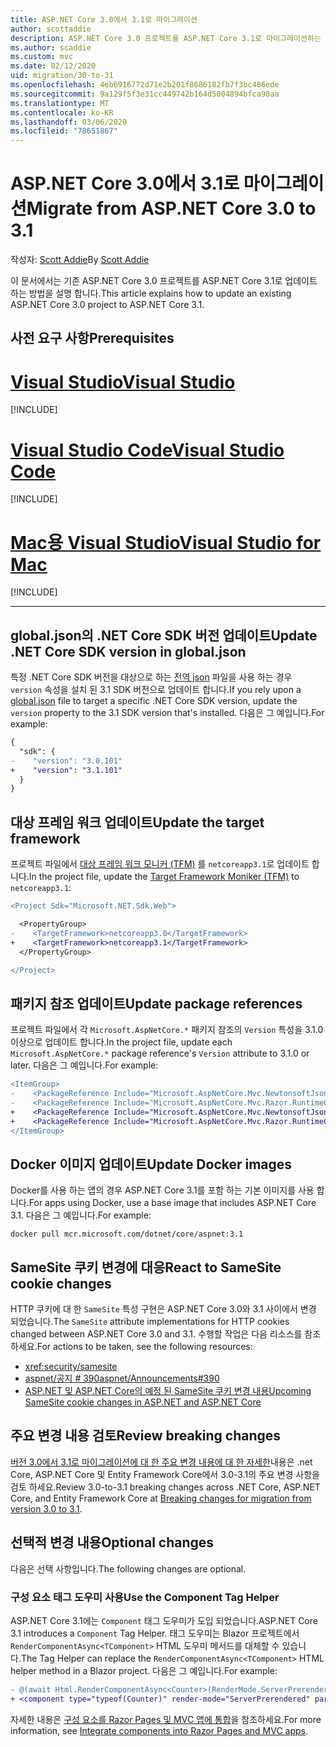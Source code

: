 ```yaml
---
title: ASP.NET Core 3.0에서 3.1로 마이그레이션
author: scottaddie
description: ASP.NET Core 3.0 프로젝트를 ASP.NET Core 3.1로 마이그레이션하는 방법에 대해 알아봅니다.
ms.author: scaddie
ms.custom: mvc
ms.date: 02/12/2020
uid: migration/30-to-31
ms.openlocfilehash: 4eb6916772d71e2b201f8686182fb7f3bc486ede
ms.sourcegitcommit: 9a129f5f3e31cc449742b164d5004894bfca90aa
ms.translationtype: MT
ms.contentlocale: ko-KR
ms.lasthandoff: 03/06/2020
ms.locfileid: "78651867"
---
```

# <a name="migrate-from-aspnet-core-30-to-31"></a><span data-ttu-id="796b7-103">ASP.NET Core 3.0에서 3.1로 마이그레이션</span><span class="sxs-lookup"><span data-stu-id="796b7-103">Migrate from ASP.NET Core 3.0 to 3.1</span></span>

<span data-ttu-id="796b7-104">작성자: [Scott Addie](https://github.com/scottaddie)</span><span class="sxs-lookup"><span data-stu-id="796b7-104">By [Scott Addie](https://github.com/scottaddie)</span></span>

<span data-ttu-id="796b7-105">이 문서에서는 기존 ASP.NET Core 3.0 프로젝트를 ASP.NET Core 3.1로 업데이트 하는 방법을 설명 합니다.</span><span class="sxs-lookup"><span data-stu-id="796b7-105">This article explains how to update an existing ASP.NET Core 3.0 project to ASP.NET Core 3.1.</span></span>

## <a name="prerequisites"></a><span data-ttu-id="796b7-106">사전 요구 사항</span><span class="sxs-lookup"><span data-stu-id="796b7-106">Prerequisites</span></span>

# <a name="visual-studio"></a>[<span data-ttu-id="796b7-107">Visual Studio</span><span class="sxs-lookup"><span data-stu-id="796b7-107">Visual Studio</span></span>](#tab/visual-studio)

[!INCLUDE[](~/includes/net-core-prereqs-vs-3.1.md)]

# <a name="visual-studio-code"></a>[<span data-ttu-id="796b7-108">Visual Studio Code</span><span class="sxs-lookup"><span data-stu-id="796b7-108">Visual Studio Code</span></span>](#tab/visual-studio-code)

[!INCLUDE[](~/includes/net-core-prereqs-vsc-3.1.md)]

# <a name="visual-studio-for-mac"></a>[<span data-ttu-id="796b7-109">Mac용 Visual Studio</span><span class="sxs-lookup"><span data-stu-id="796b7-109">Visual Studio for Mac</span></span>](#tab/visual-studio-mac)

[!INCLUDE[](~/includes/net-core-prereqs-mac-3.1.md)]

---

## <a name="update-net-core-sdk-version-in-globaljson"></a><span data-ttu-id="796b7-110">global.json의 .NET Core SDK 버전 업데이트</span><span class="sxs-lookup"><span data-stu-id="796b7-110">Update .NET Core SDK version in global.json</span></span>

<span data-ttu-id="796b7-111">특정 .NET Core SDK 버전을 대상으로 하는 [전역 json](/dotnet/core/tools/global-json) 파일을 사용 하는 경우 `version` 속성을 설치 된 3.1 SDK 버전으로 업데이트 합니다.</span><span class="sxs-lookup"><span data-stu-id="796b7-111">If you rely upon a [global.json](/dotnet/core/tools/global-json) file to target a specific .NET Core SDK version, update the `version` property to the 3.1 SDK version that's installed.</span></span> <span data-ttu-id="796b7-112">다음은 그 예입니다.</span><span class="sxs-lookup"><span data-stu-id="796b7-112">For example:</span></span>

```diff
{
  "sdk": {
-    "version": "3.0.101"
+    "version": "3.1.101"
  }
}
```

## <a name="update-the-target-framework"></a><span data-ttu-id="796b7-113">대상 프레임 워크 업데이트</span><span class="sxs-lookup"><span data-stu-id="796b7-113">Update the target framework</span></span>

<span data-ttu-id="796b7-114">프로젝트 파일에서 [대상 프레임 워크 모니커 (TFM)](/dotnet/standard/frameworks) 를 `netcoreapp3.1`로 업데이트 합니다.</span><span class="sxs-lookup"><span data-stu-id="796b7-114">In the project file, update the [Target Framework Moniker (TFM)](/dotnet/standard/frameworks) to `netcoreapp3.1`:</span></span>

```diff
<Project Sdk="Microsoft.NET.Sdk.Web">

  <PropertyGroup>
-    <TargetFramework>netcoreapp3.0</TargetFramework>
+    <TargetFramework>netcoreapp3.1</TargetFramework>
  </PropertyGroup>

</Project>
```

## <a name="update-package-references"></a><span data-ttu-id="796b7-115">패키지 참조 업데이트</span><span class="sxs-lookup"><span data-stu-id="796b7-115">Update package references</span></span>

<span data-ttu-id="796b7-116">프로젝트 파일에서 각 `Microsoft.AspNetCore.*` 패키지 참조의 `Version` 특성을 3.1.0 이상으로 업데이트 합니다.</span><span class="sxs-lookup"><span data-stu-id="796b7-116">In the project file, update each `Microsoft.AspNetCore.*` package reference's `Version` attribute to 3.1.0 or later.</span></span> <span data-ttu-id="796b7-117">다음은 그 예입니다.</span><span class="sxs-lookup"><span data-stu-id="796b7-117">For example:</span></span>

```diff
<ItemGroup>
-    <PackageReference Include="Microsoft.AspNetCore.Mvc.NewtonsoftJson" Version="3.0.0" />
-    <PackageReference Include="Microsoft.AspNetCore.Mvc.Razor.RuntimeCompilation" Version="3.0.0" Condition="'$(Configuration)' == 'Debug'" />
+    <PackageReference Include="Microsoft.AspNetCore.Mvc.NewtonsoftJson" Version="3.1.1" />
+    <PackageReference Include="Microsoft.AspNetCore.Mvc.Razor.RuntimeCompilation" Version="3.1.1" Condition="'$(Configuration)' == 'Debug'" />
</ItemGroup>
```

## <a name="update-docker-images"></a><span data-ttu-id="796b7-118">Docker 이미지 업데이트</span><span class="sxs-lookup"><span data-stu-id="796b7-118">Update Docker images</span></span>

<span data-ttu-id="796b7-119">Docker를 사용 하는 앱의 경우 ASP.NET Core 3.1를 포함 하는 기본 이미지를 사용 합니다.</span><span class="sxs-lookup"><span data-stu-id="796b7-119">For apps using Docker, use a base image that includes ASP.NET Core 3.1.</span></span> <span data-ttu-id="796b7-120">다음은 그 예입니다.</span><span class="sxs-lookup"><span data-stu-id="796b7-120">For example:</span></span>

```console
docker pull mcr.microsoft.com/dotnet/core/aspnet:3.1
```

## <a name="react-to-samesite-cookie-changes"></a><span data-ttu-id="796b7-121">SameSite 쿠키 변경에 대응</span><span class="sxs-lookup"><span data-stu-id="796b7-121">React to SameSite cookie changes</span></span>

<span data-ttu-id="796b7-122">HTTP 쿠키에 대 한 `SameSite` 특성 구현은 ASP.NET Core 3.0와 3.1 사이에서 변경 되었습니다.</span><span class="sxs-lookup"><span data-stu-id="796b7-122">The `SameSite` attribute implementations for HTTP cookies changed between ASP.NET Core 3.0 and 3.1.</span></span> <span data-ttu-id="796b7-123">수행할 작업은 다음 리소스를 참조 하세요.</span><span class="sxs-lookup"><span data-stu-id="796b7-123">For actions to be taken, see the following resources:</span></span>

* <xref:security/samesite>
* [<span data-ttu-id="796b7-124">aspnet/공지 # 390</span><span class="sxs-lookup"><span data-stu-id="796b7-124">aspnet/Announcements#390</span></span>](https://github.com/aspnet/Announcements/issues/390)
* [<span data-ttu-id="796b7-125">ASP.NET 및 ASP.NET Core의 예정 된 SameSite 쿠키 변경 내용</span><span class="sxs-lookup"><span data-stu-id="796b7-125">Upcoming SameSite cookie changes in ASP.NET and ASP.NET Core</span></span>](https://devblogs.microsoft.com/aspnet/upcoming-samesite-cookie-changes-in-asp-net-and-asp-net-core/)

## <a name="review-breaking-changes"></a><span data-ttu-id="796b7-126">주요 변경 내용 검토</span><span class="sxs-lookup"><span data-stu-id="796b7-126">Review breaking changes</span></span>

<span data-ttu-id="796b7-127">[버전 3.0에서 3.1로 마이그레이션에 대 한 주요 변경 내용에 대 한 자세한](/dotnet/core/compatibility/3.0-3.1)내용은 .net Core, ASP.NET Core 및 Entity Framework Core에서 3.0-3.1의 주요 변경 사항을 검토 하세요.</span><span class="sxs-lookup"><span data-stu-id="796b7-127">Review 3.0-to-3.1 breaking changes across .NET Core, ASP.NET Core, and Entity Framework Core at [Breaking changes for migration from version 3.0 to 3.1](/dotnet/core/compatibility/3.0-3.1).</span></span>

## <a name="optional-changes"></a><span data-ttu-id="796b7-128">선택적 변경 내용</span><span class="sxs-lookup"><span data-stu-id="796b7-128">Optional changes</span></span>

<span data-ttu-id="796b7-129">다음은 선택 사항입니다.</span><span class="sxs-lookup"><span data-stu-id="796b7-129">The following changes are optional.</span></span>

### <a name="use-the-component-tag-helper"></a><span data-ttu-id="796b7-130">구성 요소 태그 도우미 사용</span><span class="sxs-lookup"><span data-stu-id="796b7-130">Use the Component Tag Helper</span></span>

<span data-ttu-id="796b7-131">ASP.NET Core 3.1에는 `Component` 태그 도우미가 도입 되었습니다.</span><span class="sxs-lookup"><span data-stu-id="796b7-131">ASP.NET Core 3.1 introduces a `Component` Tag Helper.</span></span> <span data-ttu-id="796b7-132">태그 도우미는 Blazor 프로젝트에서 `RenderComponentAsync<TComponent>` HTML 도우미 메서드를 대체할 수 있습니다.</span><span class="sxs-lookup"><span data-stu-id="796b7-132">The Tag Helper can replace the `RenderComponentAsync<TComponent>` HTML helper method in a Blazor project.</span></span> <span data-ttu-id="796b7-133">다음은 그 예입니다.</span><span class="sxs-lookup"><span data-stu-id="796b7-133">For example:</span></span>

```diff
- @(await Html.RenderComponentAsync<Counter>(RenderMode.ServerPrerendered, new { IncrementAmount = 10 }))
+ <component type="typeof(Counter)" render-mode="ServerPrerendered" param-IncrementAmount="10" />
```

<span data-ttu-id="796b7-134">자세한 내용은 [구성 요소를 Razor Pages 및 MVC 앱에 통합](/aspnet/core/blazor/integrate-components?view=aspnetcore-3.1)을 참조하세요.</span><span class="sxs-lookup"><span data-stu-id="796b7-134">For more information, see [Integrate components into Razor Pages and MVC apps](/aspnet/core/blazor/integrate-components?view=aspnetcore-3.1).</span></span>
